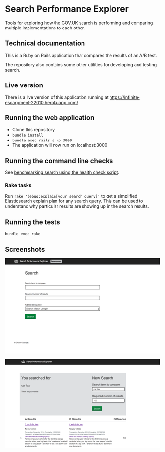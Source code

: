 # Search Performance Explorer
Tools for exploring how the GOV.UK search is performing and comparing multiple implementations to each other.

## Technical documentation
This is a Ruby on Rails application that compares the results of an A/B test.

The repository also contains some other utilities for developing and testing search.

## Live version
There is a live version of this application running at https://infinite-escarpment-22010.herokuapp.com/

## Running the web application
* Clone this repository
* `bundle install`
* `bundle exec rails s -p 3000`
* The application will now run on localhost:3000

## Running the command line checks
See [benchmarking search using the health check script](health-check.md).

### Rake tasks
Run `rake 'debug:explain[your search query]'` to get a simplified Elasticsearch explain plan for any search query. This can be used to understand why particular results are showing up in the search results.

## Running the tests
`bundle exec rake`

## Screenshots
![screenshot01](app/assets/images/screenshot01.png)

![screenshot02](app/assets/images/screenshot02.png)
